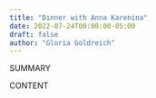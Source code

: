 ```yaml
---
title: "Dinner with Anna Karenina"
date: 2022-07-24T00:00:00-05:00
draft: false
author: "Gloria Goldreich"
---
```


SUMMARY

<!--more-->

CONTENT